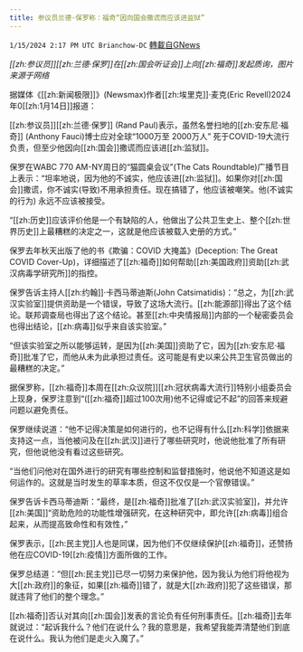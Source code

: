 ```yaml
---
title: 参议员兰德·保罗称：福奇“因向国会撒谎而应该进监狱”
---
```

`1/15/2024 2:17 PM UTC Brianchow-DC` [轉載自GNews](https://gnews.org/articles/2221443)

*[[zh:参议员]][[zh:兰德·保罗]]在[[zh:国会听证会]]上向[[zh:福奇]]发起质询，图片来源于网络*

据媒体《[[zh:新闻极限]]》(Newsmax)作者[[zh:埃里克]]·麦克(Eric Revell)2024年0[[zh:1月14日]]报道：

[[zh:参议员]][[zh:兰德·保罗]] (Rand Paul)表示，虽然名誉扫地的[[zh:安东尼·福奇]] (Anthony Fauci)博士应对全球“1000万至 2000万人” 死于COVID-19大流行负责，但至少他因向[[zh:国会]]撒谎而应该进[[zh:监狱]]。

保罗在WABC 770 AM-NY周日的“猫圆桌会议”(The Cats Roundtable)广播节目上表示：“坦率地说，因为他的不诚实，他应该进[[zh:监狱]]。如果你对[[zh:国会]]撒谎，你不诚实(导致)不用承担责任。现在搞错了，他应该被嘲笑。他(不诚实的行为) 永远不应该被接受。

“[[zh:历史]]应该评价他是一个有缺陷的人，他做出了公共卫生史上、整个[[zh:世界历史]]上最糟糕的决定之一，这就是他应该被载入史册的方式。”

保罗去年秋天出版了他的书《欺骗：COVID 大掩盖》(Deception: The Great COVID Cover-Up)，详细描述了[[zh:福奇]]如何帮助[[zh:美国政府]]资助[[zh:武汉病毒学研究所]]的指控。

保罗告诉主持人[[zh:约翰]]·卡西马蒂迪斯(John Catsimatidis)：“总之，为[[zh:武汉实验室]]提供资助是一个错误，导致了这场大流行。[[zh:能源部]]得出了这个结论。联邦调查局也得出了这个结论。甚至[[zh:中央情报局]]内部的一个秘密委员会也得出结论，[[zh:病毒]]似乎来自该实验室。”

“但该实验室之所以能够运转，是因为[[zh:美国]]资助了它，因为[[zh:安东尼·福奇]]批准了它，而他从未为此承担过责任。这可能是有史以来公共卫生官员做出的最糟糕的决定。”

据保罗称，[[zh:福奇]]本周在[[zh:众议院]][[zh:冠状病毒大流行]]特别小组委员会上现身，保罗注意到“([[zh:福奇]]超过100次用)他不记得或记不起”的回答来规避问题以避免责任。

保罗继续说道：“他不记得决策是如何进行的，也不记得有什么[[zh:科学]]依据来支持这一点，当他被问及在[[zh:武汉]]进行了哪些研究时，他说他批准了所有研究，但他说他没有看过这些研究。

“当他们问他对在国外进行的研究有哪些控制和监督措施时，他说他不知道这是如何运作的。这就是当时发生的草率本质，但这不仅仅是一个官僚错误。”

保罗告诉卡西马蒂迪斯：“最终，是[[zh:福奇]]批准了[[zh:武汉实验室]]，并允许[[zh:美国]]“资助危险的功能性增强研究，在这种研究中，即允许[[zh:病毒]]组合起来，从而提高致命性和有效性，”

保罗表示，[[zh:民主党]]人也是同谋，因为他们不仅继续保护[[zh:福奇]]，还赞扬他在应COVID-19[[zh:疫情]]方面所做的工作。

保罗总结道：“但[[zh:民主党]]已尽一切努力来保护他，因为我认为他们将他视为大[[zh:政府]]的象征，如果[[zh:福奇]]错了，就是大[[zh:政府]]犯了这些错误，那就违背了他们的整个理念。”

[[zh:福奇]]否认对其向[[zh:国会]]发表的言论负有任何刑事责任。[[zh:福奇]]去年就说过：“起诉我什么？他们在说什么？我的意思是，我希望我能弄清楚他们到底在说什么。我认为他们是走火入魔了。”
